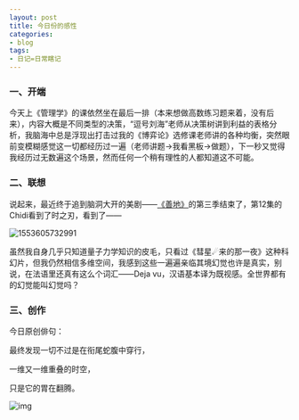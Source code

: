 ```yaml
---
layout: post
title: 今日份的感性
categories:
- blog
tags:
- 日记=日常瞎记
---
```


### 一、开端



今天上《管理学》的课依然坐在最后一排（本来想做高数练习题来着，没有后来），内容大概是不同类型的决策，“逗号刘海”老师从决策树讲到利益的表格分析，我脑海中总是浮现出打击过我的《博弈论》选修课老师讲的各种均衡，突然眼前变模糊感觉这一切都经历过一遍（老师讲题->我看黑板->做题），下一秒又觉得我经历过无数遍这个场景，然而任何一个稍有理性的人都知道这不可能。

### 二、联想

说起来，最近终于追到脑洞大开的美剧——[《善地》](http://www.zimuzu.io/resource/34737)的第三季结束了，第12集的Chidi看到了时之刃，看到了——

![1553605732991](http://posqws8he.bkt.clouddn.com/1553605732991.png)

虽然我自身几乎只知道量子力学知识的皮毛，只看过《彗星☄来的那一夜》这种科幻片，但我仍然相信多维空间，我感到这些一遍遍亲临其境幻觉也许是真实，别说，在法语里还真有这么个词汇——Deja vu，汉语基本译为既视感。全世界都有的幻觉能叫幻觉吗？

### 三、创作

今日原创俳句：

最终发现一切不过是在衔尾蛇腹中穿行，

一维又一维重叠的时空，

只是它的胃在翻腾。

![img](https://gss3.bdstatic.com/-Po3dSag_xI4khGkpoWK1HF6hhy/baike/c0%3Dbaike92%2C5%2C5%2C92%2C30/sign=6432dbc9dc00baa1ae214fe92679d277/10dfa9ec8a13632799dfd4169c8fa0ec08fac7e1.jpg)